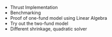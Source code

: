 - Thrust Implementation
- Benchmarking
- Proof of one-fund model using Linear Algebra
- Try out the two-fund model
- Different shrinkage, quadratic solver
